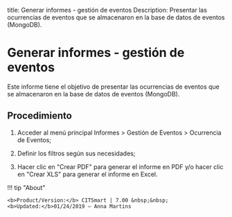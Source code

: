 title: Generar informes - gestión de eventos
Description: Presentar las ocurrencias de eventos que se almacenaron en la base de datos de eventos (MongoDB).
# Generar informes - gestión de eventos

Este informe tiene el objetivo de presentar las ocurrencias de eventos que se
almacenaron en la base de datos de eventos (MongoDB).

Procedimiento
-----------------

1.  Acceder al menú principal Informes \> Gestión de Eventos \> Ocurrencia de
    Eventos;

2.  Definir los filtros según sus necesidades;

3.  Hacer clic en "Crear PDF" para generar el informe en PDF y/o hacer clic en
    "Crear XLS" para generar el informe en Excel.


!!! tip "About"

    <b>Product/Version:</b> CITSmart | 7.00 &nbsp;&nbsp;
    <b>Updated:</b>01/24/2019 – Anna Martins
